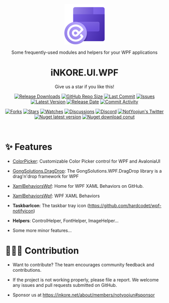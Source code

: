 
<p align="center">
  <a target="_blank" rel="noopener noreferrer">
    <img width="128" src="https://github.com/iNKORE-NET/UI.WPF/blob/main/assets/icons/WpfLibrary_256w.png" alt="iNKORE Logo">
  </a>
</p>

<p align="center">Some frequently-used modules and helpers for your WPF applications</p>

<h1 align="center">
  iNKORE.UI.WPF
</h1>

<p align="center">Give us a star if you like this!</p>

<p align="center">
  <a href="https://github.com/iNKORE-Public/UI.WPF/releases"><img src="https://img.shields.io/github/downloads/iNKORE-Public/UI.WPF/total?color=%239F7AEA" alt="Release Downloads"></a>
  <a href="#"><img src="https://img.shields.io/github/repo-size/iNKORE-Public/UI.WPF?color=6882C4" alt="GitHub Repo Size"></a>
  <a href="#"><img src="https://img.shields.io/github/last-commit/iNKORE-Public/UI.WPF?color=%23638e66" alt="Last Commit"></a>
  <a href="#"><img src="https://img.shields.io/github/issues/iNKORE-Public/UI.WPF?color=f76642" alt="Issues"></a>
  <a href="#"><img src="https://img.shields.io/github/v/release/iNKORE-Public/UI.WPF?color=%4CF4A8B4" alt="Latest Version"></a>
  <a href="#"><img src="https://img.shields.io/github/release-date/iNKORE-Public/UI.WPF?color=%23b0a3e8" alt="Release Date"></a>
  <a href="https://github.com/iNKORE-Public/UI.WPF/commits/"><img src="https://img.shields.io/github/commit-activity/m/iNKORE-Public/UI.WPF" alt="Commit Activity"></a>
</p>

<p align="center">
  <a href="https://github.com/iNKORE-Public/UI.WPF/network/members"><img src="https://img.shields.io/github/forks/iNKORE-Public/UI.WPF?style=social" alt="Forks"></a>
  <a href="https://github.com/iNKORE-Public/UI.WPF/stargazers"><img src="https://img.shields.io/github/stars/iNKORE-Public/UI.WPF?style=social" alt="Stars"></a>
  <a href="https://github.com/iNKORE-Public/UI.WPF/watchers"><img src="https://img.shields.io/github/watchers/iNKORE-Public/UI.WPF?style=social" alt="Watches"></a>
  <a href="https://github.com/iNKORE-Public/UI.WPF/discussions"><img src="https://img.shields.io/github/discussions/iNKORE-Public/UI.WPF?style=social" alt="Discussions"></a>
  <a href="https://discord.gg/m6NPNVk4bs"><img src="https://img.shields.io/discord/1092738458805608561?style=social&label=Discord&logo=discord" alt="Discord"></a>
  <a href="https://twitter.com/NotYoojun"><img src="https://img.shields.io/twitter/follow/NotYoojun?style=social" alt="NotYoojun's Twitter"></a>
  <a href="https://www.nuget.org/packages/iNKORE.UI.WPF"><img src="https://img.shields.io/nuget/v/iNKORE.UI.WPF?color=blue&logo=nuget" alt="Nuget latest version"></a>
  <a href="https://www.nuget.org/packages/iNKORE.UI.WPF"><img src="https://img.shields.io/nuget/dt/iNKORE.UI.WPF?color=blue&logo=nuget" alt="Nuget download conut"></a>
</p>

<br>
  

# ✨ Features

- [ColorPicker](https://github.com/PixiEditor/ColorPicker): Customizable Color Picker control for WPF and AvaloniaUI

- [GongSolutions.DragDrop](https://github.com/punker76/gong-wpf-dragdrop): The GongSolutions.WPF.DragDrop library is a drag'n'drop framework for WPF

- [XamlBehaviorsWpf](https://github.com/microsoft/XamlBehaviorsWpf): Home for WPF XAML Behaviors on GitHub.

- [XamlBehaviorsWpf](https://github.com/microsoft/XamlBehaviorsWpf): WPF XAML Behaviors

- **TaskbarIcon**: The taskbar tray icon (https://github.com/hardcodet/wpf-notifyicon)

- **Helpers**: ControlHelper, FontHelper, ImageHelper...

- Some more minor features...

# 🙋🏻‍♂️ Contribution

- Want to contribute? The team encourages community feedback and contributions.

- If the project is not working properly, please file a report. We welcome any issues and pull requests submitted on GitHub.

- Sponsor us at https://inkore.net/about/members/notyoojun#sponsor
